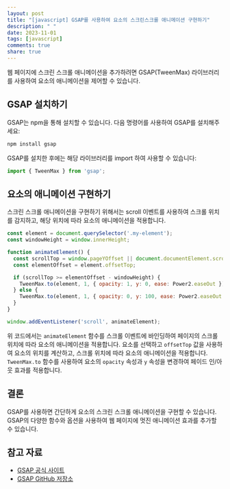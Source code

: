 ```yaml
---
layout: post
title: "[javascript] GSAP를 사용하여 요소의 스크린스크롤 애니메이션 구현하기"
description: " "
date: 2023-11-01
tags: [javascript]
comments: true
share: true
---
```


웹 페이지에 스크린 스크롤 애니메이션을 추가하려면 GSAP(TweenMax) 라이브러리를 사용하여 요소의 애니메이션을 제어할 수 있습니다.

## GSAP 설치하기

GSAP는 npm을 통해 설치할 수 있습니다. 다음 명령어를 사용하여 GSAP를 설치해주세요:

```bash
npm install gsap
```

GSAP를 설치한 후에는 해당 라이브러리를 import 하여 사용할 수 있습니다:

```javascript
import { TweenMax } from 'gsap';
```

## 요소의 애니메이션 구현하기

스크린 스크롤 애니메이션을 구현하기 위해서는 scroll 이벤트를 사용하여 스크롤 위치를 감지하고, 해당 위치에 따라 요소의 애니메이션을 적용합니다.

```javascript
const element = document.querySelector('.my-element');
const windowHeight = window.innerHeight;

function animateElement() {
  const scrollTop = window.pageYOffset || document.documentElement.scrollTop;
  const elementOffset = element.offsetTop;

  if (scrollTop >= elementOffset - windowHeight) {
    TweenMax.to(element, 1, { opacity: 1, y: 0, ease: Power2.easeOut });
  } else {
    TweenMax.to(element, 1, { opacity: 0, y: 100, ease: Power2.easeOut });
  }
}

window.addEventListener('scroll', animateElement);
```

위 코드에서는 `animateElement` 함수를 스크롤 이벤트에 바인딩하여 페이지의 스크롤 위치에 따라 요소의 애니메이션을 적용합니다. 요소를 선택하고 `offsetTop` 값을 사용하여 요소의 위치를 계산하고, 스크롤 위치에 따라 요소의 애니메이션을 적용합니다. `TweenMax.to` 함수를 사용하여 요소의 `opacity` 속성과 `y` 속성을 변경하여 페이드 인/아웃 효과를 적용합니다.

## 결론

GSAP를 사용하면 간단하게 요소의 스크린 스크롤 애니메이션을 구현할 수 있습니다. GSAP의 다양한 함수와 옵션을 사용하여 웹 페이지에 멋진 애니메이션 효과를 추가할 수 있습니다.

## 참고 자료

- [GSAP 공식 사이트](https://greensock.com/gsap/)
- [GSAP GitHub 저장소](https://github.com/greensock/GSAP)